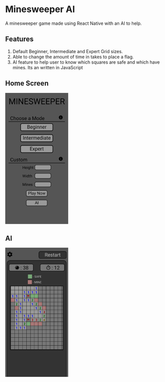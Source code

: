
# Minesweeper AI

A minesweeper game made using React Native with an AI to help.

## Features

1. Default Beginner, Intermediate and Expert Grid sizes.
2. Able to change the amount of time in takes to place a flag.
3. AI feature to help user to know which squares are safe and which have mines. Its an written in JavaScript 

## Home Screen
<img src="/assets/HomeScreen.jpg" alt="drawing" width="200"/>

## AI
<img src="/assets/AIScreen.jpg" alt="drawing" width="200"/>

